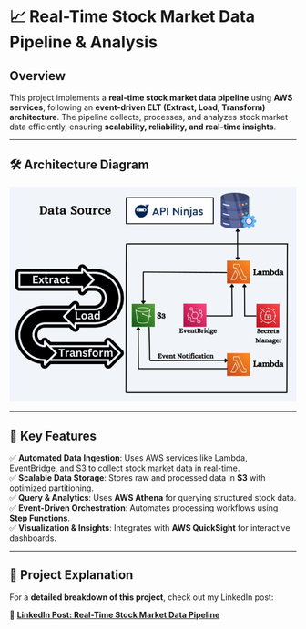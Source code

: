 # 📈 Real-Time Stock Market Data Pipeline & Analysis

## Overview

This project implements a **real-time stock market data pipeline** using **AWS services**, following an **event-driven ELT (Extract, Load, Transform) architecture**. The pipeline collects, processes, and analyzes stock market data efficiently, ensuring **scalability, reliability, and real-time insights**.

---

## 🛠️ Architecture Diagram

![Architecture Diagram](images/architecture_diagram.png)

---

## 📌 Key Features

✅ **Automated Data Ingestion**: Uses AWS services like Lambda, EventBridge, and S3 to collect stock market data in real-time.  
✅ **Scalable Data Storage**: Stores raw and processed data in **S3** with optimized partitioning.  
✅ **Query & Analytics**: Uses **AWS Athena** for querying structured stock data.  
✅ **Event-Driven Orchestration**: Automates processing workflows using **Step Functions**.  
✅ **Visualization & Insights**: Integrates with **AWS QuickSight** for interactive dashboards.

---

## 📸 Project Explanation

For a **detailed breakdown of this project**, check out my LinkedIn post:

🔗 **[LinkedIn Post: Real-Time Stock Market Data Pipeline](https://www.linkedin.com/posts/thenischald_end-to-end-stock-market-data-pipeline-activity-7296333629570375681-wk6Q?utm_source=share&utm_medium=member_desktop&rcm=ACoAADfIHK0Bvh1lWE2y3w0SQ4guTIHdj0yEDk4)**
